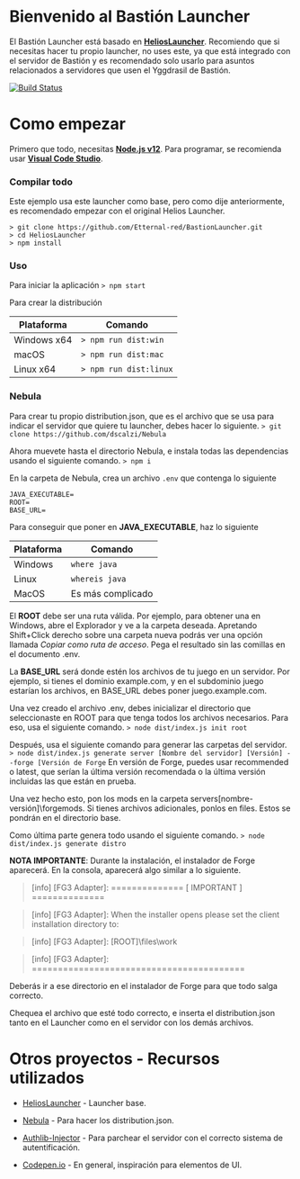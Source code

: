 
# Bienvenido al Bastión Launcher
El Bastión Launcher está basado en [**HeliosLauncher**](https://github.com/dscalzi/HeliosLauncher). Recomiendo que si necesitas hacer tu propio launcher, no uses este, ya que está integrado con el servidor de Bastión y es recomendado solo usarlo para asuntos relacionados a servidores que usen el Yggdrasil de Bastión.

[![Build Status](https://travis-ci.org/Etternal-red/BastionLauncher.svg?branch=master)](https://travis-ci.org/Etternal-red/BastionLauncher)



# Como empezar

Primero que todo, necesitas [**Node.js v12**](https://nodejs.org/en/). Para programar, se recomienda usar [**Visual Code Studio**](https://code.visualstudio.com/).

### Compilar todo
Este ejemplo usa este launcher como base, pero como dije anteriormente, es recomendado empezar con el original Helios Launcher.

    > git clone https://github.com/Etternal-red/BastionLauncher.git
    > cd HeliosLauncher
    > npm install

### Uso
Para iniciar la aplicación
`> npm start`

Para crear la distribución

| Plataforma | Comando |
| -- | -- |
| Windows x64 | `> npm run dist:win` |
| macOS | `> npm run dist:mac` |
| Linux x64 | `> npm run dist:linux` |

### Nebula
Para crear tu propio distribution.json, que es el archivo que se usa para indicar el servidor que quiere tu launcher, debes hacer lo siguiente.
`> git clone https://github.com/dscalzi/Nebula`

Ahora muevete hasta el directorio Nebula, e instala todas las dependencias usando el siguiente comando.
`> npm i`

En la carpeta de Nebula, crea un archivo `.env` que contenga lo siguiente

    JAVA_EXECUTABLE=
    ROOT=
    BASE_URL=

Para conseguir que poner en **JAVA_EXECUTABLE**, haz lo siguiente

| Plataforma | Comando |
| -- | -- |
| Windows |  `where java` |
| Linux |  `whereis java` |
| MacOS | Es más complicado |

El **ROOT** debe ser una ruta válida. Por ejemplo, para obtener una en Windows, abre el Explorador y ve a la carpeta deseada. Apretando Shift+Click derecho sobre una carpeta nueva podrás ver una opción llamada *Copiar como ruta de acceso*. Pega el resultado sin las comillas en el documento .env.

La **BASE_URL** será donde estén los archivos de tu juego en un servidor. Por ejemplo, si tienes el dominio example.com, y en el subdominio juego estarían los archivos, en BASE_URL debes poner juego.example.com.

Una vez creado el archivo .env, debes inicializar el directorio que seleccionaste en ROOT para que tenga todos los archivos necesarios. Para eso, usa el siguiente comando.
`> node dist/index.js init root`

Después, usa el siguiente comando para generar las carpetas del servidor.
``> node dist/index.js generate server [Nombre del servidor] [Versión] --forge [Versión de Forge``
En versión de Forge, puedes usar recommended o latest, que serían la última versión recomendada o la última versión incluidas las que están en prueba.

Una vez hecho esto, pon los mods en la carpeta servers\[nombre-versión]\forgemods. Si tienes archivos adicionales, ponlos en files. Estos se pondrán en el directorio base.

Como última parte genera todo usando el siguiente comando.
``> node dist/index.js generate distro``

**NOTA IMPORTANTE**: Durante la instalación, el instalador de Forge aparecerá. En la consola, aparecerá algo similar a lo siguiente.

>[info] [FG3 Adapter]: ============== [ IMPORTANT ] ==============

>[info] [FG3 Adapter]: When the installer opens please set the client installation directory to:

>[info] [FG3 Adapter]: [ROOT]\files\work

>[info] [FG3 Adapter]: =========================================

Deberás ir a ese directorio en el instalador de Forge para que todo salga correcto.

Chequea el archivo que esté todo correcto, e inserta el distribution.json tanto en el Launcher como en el servidor con los demás archivos.

# Otros proyectos - Recursos utilizados

 - [HeliosLauncher](https://github.com/dscalzi/HeliosLauncher/) - Launcher base.
 
 - [Nebula](https://github.com/dscalzi/Nebula) - Para hacer los distribution.json.

 - [Authlib-Injector](https://github.com/yushijinhun/authlib-injector) - Para parchear el servidor con el correcto sistema de autentificación.

 - [Codepen.io](https://codepen.io) - En general, inspiración para elementos de UI.
